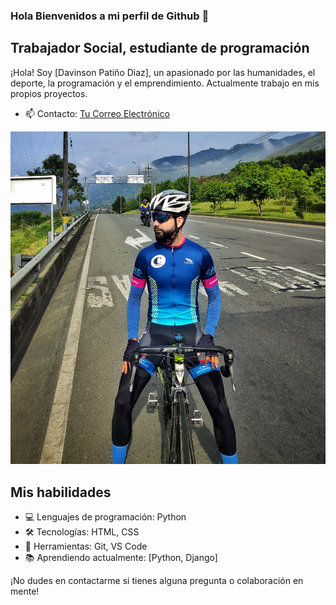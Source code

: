 ### Hola Bienvenidos a mi perfil de Github 👋

## Trabajador Social, estudiante de programación

¡Hola! Soy [Davinson Patiño Diaz], un apasionado por las humanidades, el deporte, la programación y el emprendimiento. Actualmente trabajo en mis propios proyectos.
- 📫 Contacto: [Tu Correo Electrónico](davinsonpdiaz@gmail.com)

![Imagen de perfil](yo.jpeg)

## Mis habilidades

- 💻 Lenguajes de programación: Python
- 🛠️ Tecnologías: HTML, CSS
- 🔧 Herramientas: Git, VS Code
- 📚 Aprendiendo actualmente: [Python, Django]

¡No dudes en contactarme si tienes alguna pregunta o colaboración en mente!
